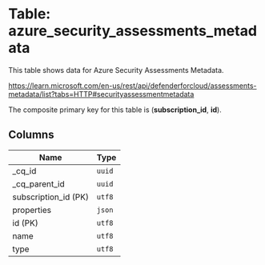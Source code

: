 # Table: azure_security_assessments_metadata

This table shows data for Azure Security Assessments Metadata.

https://learn.microsoft.com/en-us/rest/api/defenderforcloud/assessments-metadata/list?tabs=HTTP#securityassessmentmetadata

The composite primary key for this table is (**subscription_id**, **id**).

## Columns

| Name          | Type          |
| ------------- | ------------- |
|_cq_id|`uuid`|
|_cq_parent_id|`uuid`|
|subscription_id (PK)|`utf8`|
|properties|`json`|
|id (PK)|`utf8`|
|name|`utf8`|
|type|`utf8`|